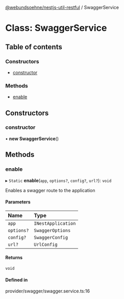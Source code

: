 [@webundsoehne/nestjs-util-restful](../README.md) / SwaggerService

# Class: SwaggerService

## Table of contents

### Constructors

- [constructor](SwaggerService.md#constructor)

### Methods

- [enable](SwaggerService.md#enable)

## Constructors

### constructor

• **new SwaggerService**()

## Methods

### enable

▸ `Static` **enable**(`app`, `options?`, `config?`, `url?`): `void`

Enables a swagger route to the application

#### Parameters

| Name       | Type               |
| :--------- | :----------------- |
| `app`      | `INestApplication` |
| `options?` | `SwaggerOptions`   |
| `config?`  | `SwaggerConfig`    |
| `url?`     | `UrlConfig`        |

#### Returns

`void`

#### Defined in

provider/swagger/swagger.service.ts:16
